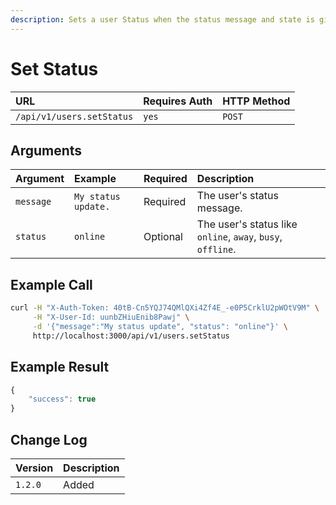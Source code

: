 ```yaml
---
description: Sets a user Status when the status message and state is given.
---
```


# Set Status

| URL | Requires Auth | HTTP Method |
| :--- | :--- | :--- |
| `/api/v1/users.setStatus` | `yes` | `POST` |

## Arguments

| Argument | Example | Required | Description |
| :--- | :--- | :--- | :--- |
| `message` | `My status update.` | Required | The user's status message. |
| `status` | `online` | Optional | The user's status like `online`, `away`, `busy`, `offline`. |

## Example Call

```bash
curl -H "X-Auth-Token: 40tB-Cn5YQJ74QMlQXi4Zf4E_-e0P5CrklU2pWOtV9M" \
     -H "X-User-Id: uunbZHiuEnib8Pawj" \
     -d '{"message":"My status update", "status": "online"}' \
     http://localhost:3000/api/v1/users.setStatus
```

## Example Result

```javascript
{
    "success": true
}
```

## Change Log

| Version | Description |
| :--- | :--- |
| `1.2.0` | Added |

